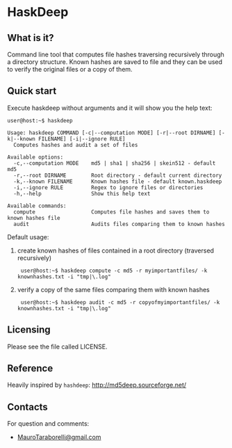 HaskDeep
========

What is it?
-----------
Command line tool that computes file hashes traversing recursively through
a directory structure.
Known hashes are saved to file and they can be used to verify the original
files or a copy of them.

Quick start
-----------
Execute haskdeep without arguments and it will show you the help text:

    user@host:~$ haskdeep

    Usage: haskdeep COMMAND [-c|--computation MODE] [-r|--root DIRNAME] [-k|--known FILENAME] [-i|--ignore RULE]
      Computes hashes and audit a set of files

    Available options:
      -c,--computation MODE    md5 | sha1 | sha256 | skein512 - default md5
      -r,--root DIRNAME        Root directory - default current directory
      -k,--known FILENAME      Known hashes file - default known.haskdeep
      -i,--ignore RULE         Regex to ignore files or directories
      -h,--help                Show this help text

    Available commands:
      compute                  Computes file hashes and saves them to known hashes file
      audit                    Audits files comparing them to known hashes

Default usage:

1. create known hashes of files contained in a root directory (traversed recursively)

        user@host:~$ haskdeep compute -c md5 -r myimportantfiles/ -k knownhashes.txt -i "tmp|\.log"

2. verify a copy of the same files comparing them with known hashes

        user@host:~$ haskdeep audit -c md5 -r copyofmyimportantfiles/ -k knownhashes.txt -i "tmp|\.log"

Licensing
---------
Please see the file called LICENSE.

Reference
---------
Heavily inspired by `hashdeep`: <http://md5deep.sourceforge.net/>

Contacts
--------
For question and comments:

- [MauroTaraborelli@gmail.com](mailto:MauroTaraborelli@gmail.com)
